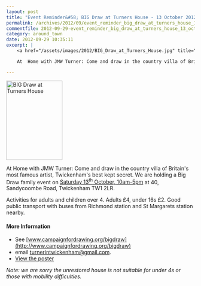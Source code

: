 ```yaml
---
layout: post
title: "Event Reminder&#58; BIG Draw at Turners House - 13 October 2012"
permalink: /archives/2012/09/event_reminder_big_draw_at_turners_house_13_octobe.html
commentfile: 2012-09-29-event_reminder_big_draw_at_turners_house_13_octobe
category: around_town
date: 2012-09-29 10:35:11
excerpt: |
    <a href="/assets/images/2012/BIG_Draw_at_Turners_House.jpg" title="See larger version of - BIG Draw at Turners House"><img src="/assets/images/2012/BIG_Draw_at_Turners_House_thumb.jpg" width="150" height="212" alt="BIG Draw at Turners House" class="photo right" /></a>

    At  Home with JMW Turner: Come and draw in the country villa of Britain's most famous artist, Twickenham's best kept secret. We are holding a Big Draw family event on <a href="https://stmargarets.london/event/event/200705143619">Saturday 13<sup>th</sup> October, 10am-5pm</a> at 40, Sandycoombe Road, Twickenham TW2 2LR.

---
```


<a href="/assets/images/2012/BIG_Draw_at_Turners_House.jpg" title="See larger version of - BIG Draw at Turners House"><img src="/assets/images/2012/BIG_Draw_at_Turners_House_thumb.jpg" width="150" height="212" alt="BIG Draw at Turners House" class="photo right" /></a>

At Home with JMW Turner: Come and draw in the country villa of Britain's most famous artist, Twickenham's best kept secret. We are holding a Big Draw family event on [Saturday 13<sup>th</sup> October, 10am-5pm](/event/event/200705143619) at 40, Sandycoombe Road, Twickenham TW1 2LR.

Activities for adults and children over 4. Adults £4, under 16s £2. Good public transport with buses from Richmond station and St Margarets station nearby.

#### More Information

-   See [www.campaignfordrawing.org/bigdraw](http://www.campaignfordrawing.org/bigdraw)
-   email <turnerintwickenham@gmail.com>.
-   [View the poster](/assets/images/2012/BIG_Draw_at_Turners_House.jpg)

*Note: we are sorry the unrestored house is not suitable for under 4s or those with mobility difficulties.*
